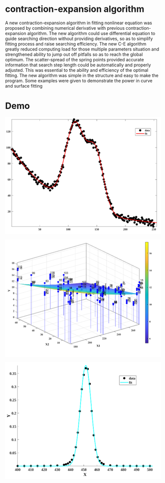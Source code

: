 # contraction-expansion algorithm
A new contraction-expansion algorithm in fitting nonlinear equation was proposed by combining numerical derivative with previous contraction-expansion algorithm. The new algorithm could use differential equation to guide searching direction without providing derivatives, so as to simplify fitting process and raise searching efficiency. The new C-E algorithm greatly reduced computing load for those multiple parameters situation and strengthened ability to jump out off pitfalls so as to reach the global optimum. The scatter-spread of the spring points provided accurate information that search step length could be automatically and properly adjusted. This was essential to the ability and efficiency of the optimal fitting. The new algorithm was simple in the structure and easy to make the program. Some examples were given to demonstrate the power in curve and surface fitting


# Demo
![Gauss3](Fig/Gauss3.svg "1")

![Nelson](Fig/Nelson.svg "2")

![Eckerle4](Fig/Eckerle4.svg "3")
